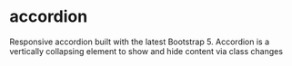 # accordion
Responsive accordion built with the latest Bootstrap 5. Accordion is a vertically collapsing element to show and hide content via class changes
